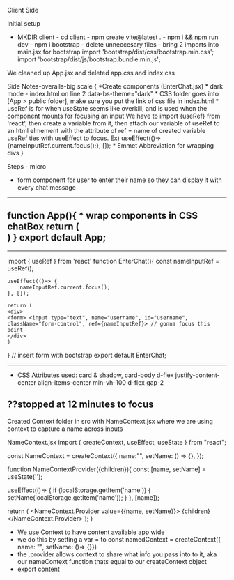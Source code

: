 Client Side 

Initial setup

* MKDIR client - cd client - npm create vite@latest . - npm i && npm run dev - npm i bootstrap - delete unneccesary files - bring 2 imports into main.jsx for bootstrap
    import 'bootstrap/dist/css/bootstrap.min.css';
    import 'bootstrap/dist/js/bootstrap.bundle.min.js';

We cleaned up App.jsx and deleted app.css and index.css

Side Notes-overalls-big scale {
    *Create components (EnterChat.jsx)
    * dark mode - index.html on line 2 data-bs-theme="dark"
    * CSS folder goes into [App > public folder], make sure you put the link of css file in index.html
    * useRef is for when useState seems like overkill, and is used when the component mounts for focusing an input
        We have to import {useRef} from 'react', then create a variable from it, then attach our variable of useRef to an html elmement with the attribute of ref = name of created variable 
        useRef ties with useEffect to focus. Ex) useEffect(()=> {nameInputRef.current.focus();}, []);
    * Emmet Abbreviation for wrapping divs
}

Steps - micro 
* form component for user to enter their name so they can display it
    with every chat message



----------------
function App(){
    * wrap components in CSS chatBox
    return (
    <div>
    <EnterChat />
    </div>
    )
}
export default App;
-----------------

-----------------
import { useRef } from 'react'
function EnterChat(){
    const nameInputRef = useRef();

    useEffect(()=> {
        nameInputRef.current.focus();
    }, []);

    return (
    <div>
    <form> <input type="text", name="username", id="username", className="form-control", ref={nameInputRef}> // gonna focus this point
    </div>
    )
}
// insert form with bootstrap
export default EnterChat;

----------------
* CSS Attributes used:
    card & shadow, card-body
    d-flex justify-content-center align-items-center min-vh-100
    d-flex gap-2

??stopped at 12 minutes to focus
--------------------------------------------------------

Created Context folder in src with NameContext.jsx  where we are using context to capture a name across inputs

NameContext.jsx
import { createContext, useEffect, useState } from "react";

const NameContext = createContext({
  name:"",
  setName: () => {},
});

function NameContextProvider({children}){
  const [name, setName] = useState('');

  useEffect(()=> {
    if (localStorage.getItem('name')) {
      setName(localStorage.getItem('name'));
    }
  }, [name]);


  return (
    <NameContext.Provider value={{name, setName}}>
      {children}
  </NameContext.Provider>
  );
}

* We use Context to have content available app wide
* we do this by setting a var = to  const namedContext = createContext({ name: "", setName: ()=> {}})
* the .provider allows context to share what info you pass into to it, aka our nameContext function thats equal to our createContext object
* export content